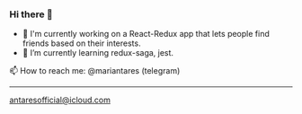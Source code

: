 ### Hi there 👋

- 🔭 I'm currently working on a React-Redux app that lets people find friends based on their interests. 
- 🌱 I’m currently learning redux-saga, jest.

 📫 How to reach me: 
            @mariantares (telegram)
            <hr>
            antaresofficial@icloud.com 


